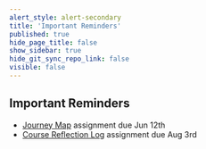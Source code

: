 ```yaml
---
alert_style: alert-secondary
title: 'Important Reminders'
published: true
hide_page_title: false
show_sidebar: true
hide_git_sync_repo_link: false
visible: false
---
```


## Important Reminders
* [Journey Map](https://sso.canvaslms.com/courses/1413912/assignments/9519531) assignment due Jun 12th
* [Course Reflection Log](https://sso.canvaslms.com/courses/1413912/assignments/9519528) assignment due Aug 3rd
